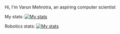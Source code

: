Hi, I'm Varun Mehrotra, an aspiring computer scientist

My stats:
[![My stats](https://github-readme-stats.vercel.app/api?username=vmehrotra50)](https://github.com/anuraghazra/github-readme-stats)

Robotics stats:
[![My stats](https://github-readme-stats.vercel.app/api?username=EB-First)](https://github.com/anuraghazra/github-readme-stats)
